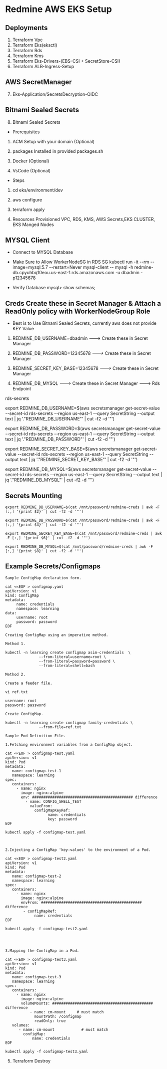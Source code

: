 # Redmine AWS EKS Setup

## Deployments 

1. Terraform Vpc
2. Terraform Eks(eksctl)
3. Terraform Rds
4. Terraform Kms
5. Terraform Eks-Drivers-(EBS-CSI + SecretStore-CSI)
6. Terraform ALB-Ingress-Setup
## AWS SecretManager
7. Eks-Application/SecretsDecryption-OIDC

## Bitnami Sealed Secrets
8. Bitnami Sealed Secrets 

- Prerequisites

1. ACM Setup with your domain (Optional)

2. packages Installed in provided packages.sh

3. Docker (Optional)

4. VsCode (Optional)

- Steps

1. cd eks/environment/dev

2. aws configure 

3. terraform apply

4. Resources Provisioned VPC, RDS, KMS, AWS Secrets,EKS CLUSTER, EKS Manged Nodes

## MYSQL Client
- Connect to MYSQL Database 
- Make Sure to Allow WorkerNodeSG in RDS SG
kubectl run -it --rm --image=mysql:5.7 --restart=Never mysql-client -- mysql -h redmine-db.cpyuhbq10eou.us-east-1.rds.amazonaws.com -u dbadmin -p12345678

- Verify Database
mysql> show schemas;


## Creds Create these in Secret Manager & Attach a ReadOnly policy with WorkerNodeGroup Role


- Best is to Use Bitnami Sealed Secrets, currently aws does not provide KEY Value

1. REDMINE_DB_USERNAME=dbadmin         ---> Create these in Secret Manager

2. REDMINE_DB_PASSWORD=12345678        ---> Create these in Secret Manager

3. REDMINE_SECRET_KEY_BASE=12345678    ---> Create these in Secret Manager

4. REDMINE_DB_MYSQL                    ---> Create these in Secret Manager       ---> Rds Endpoint

rds-secrets

export REDMINE_DB_USERNAME=$(aws secretsmanager get-secret-value --secret-id rds-secrets --region us-east-1 --query SecretString --output text | jq '."REDMINE_DB_USERNAME"' | cut -f2 -d '"')

export REDMINE_DB_PASSWORD=$(aws secretsmanager get-secret-value --secret-id rds-secrets --region us-east-1 --query SecretString --output text | jq '."REDMINE_DB_PASSWORD"' | cut -f2 -d '"')

export REDMINE_SECRET_KEY_BASE=$(aws secretsmanager get-secret-value --secret-id rds-secrets --region us-east-1 --query SecretString --output text | jq '."REDMINE_SECRET_KEY_BASE"' | cut -f2 -d '"')

export REDMINE_DB_MYSQL=$(aws secretsmanager get-secret-value --secret-id rds-secrets --region us-east-1 --query SecretString --output text | jq '."REDMINE_DB_MYSQL"' | cut -f2 -d '"')


## Secrets Mounting

```secrets
export REDMINE_DB_USERNAME=$(cat /mnt/password/redmine-creds | awk -F [:,] '{print $2}' | cut -f2 -d '"')

export REDMINE_DB_PASSWORD=$(cat /mnt/password/redmine-creds | awk -F [:,] '{print $4}' | cut -f2 -d '"')

export REDMINE_SECRET_KEY_BASE=$(cat /mnt/password/redmine-creds | awk -F [:,] '{print $6}' | cut -f2 -d '"')

export REDMINE_DB_MYSQL=$(cat /mnt/password/redmine-creds | awk -F [:,] '{print $8}' | cut -f2 -d '"')
```

## Example Secrets/Configmaps
```example
Sample ConfigMap declaration form.

cat <<EOF > configmap.yaml
apiVersion: v1
kind: ConfigMap
metadata:
     name: credentials
     namespace: learning
data:
     username: root
     password: password
EOF
     
Creating ConfigMap using an imperative method.

Method 1.

kubectl -n learning create configmap asim-credentials  \
               --from-literal=username=root \
               --from-literal=password=password \
               --from-literal=shell=bash
               
Method 2.

Create a feeder file.

vi ref.txt

username: root
password: password

Create ConfigMap.

kubectl -n learning create configmap family-credentials \
               --from-file=ref.txt
               
Sample Pod Definition File.

1.Fetching environment variables from a ConfigMap object.

cat <<EOF > configmap-test.yaml
apiVersion: v1
kind: Pod
metadata: 
   name: configmap-test-1
   namespace: learning
spec:
   containers:
     - name: nginx
       image: nginx:alpine
       env: ############################################# difference
         - name: CONFIG_SHELL_TEST
           valueFrom:
             configMapKeyRef:
                   name: credentials
                   key: password
EOF

kubectl apply -f configmap-test.yaml          
 
 

2.Injecting a ConfigMap 'key-values' to the environment of a Pod.

cat <<EOF > configmap-test2.yaml
apiVersion: v1
kind: Pod
metadata: 
   name: configmap-test-2
   namespace: learning
spec:
   containers:
     - name: nginx
       image: nginx:alpine     
       envFrom: ############################################# difference
        - configMapRef:
             name: credentials                  
EOF

kubectl apply -f configmap-test2.yaml               
                   
                   
                   
                   
3.Mapping the ConfigMap in a Pod.

cat <<EOF > configmap-test3.yaml
apiVersion: v1
kind: Pod
metadata: 
   name: configmap-test-3
   namespace: learning
spec:
   containers:
     - name: nginx
       image: nginx:alpine     
       volumeMounts: ############################################# difference
           - name: cm-mount     # must match
             mountPath: /configmap
             readOnly: true
   volumes:
      - name: cm-mount            # must match
        configMap:
            name: credentials
EOF

kubectl apply -f configmap-test3.yaml 

```

5. Terraform Destroy
